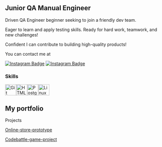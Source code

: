 
Junior QA Manual Engineer
-------------------------
Driven QA Engineer beginner seeking to join a friendly dev team. 

Eager to learn and apply testing skills. 
Ready for hard work, teamwork, and new challenges! 

Confident I can contribute to building high-quality products!

You can contact me at

[![Instagram Badge](https://img.shields.io/badge/Gmail-D14836?style=for-the-badge&logo=gmail&logoColor=white)](icehotcold45@gmail.com)
[![Instagram Badge](https://img.shields.io/badge/Telegram-2CA5E0?style=for-the-badge&logo=telegram&logoColor=white)](https://t.me/driveshit)

### Skills

<p align="left">
<a href="https://git-scm.com/" target="_blank" rel="noreferrer"><img src="https://raw.githubusercontent.com/danielcranney/readme-generator/main/public/icons/skills/git-colored.svg" width="36" height="36" alt="Git" /></a><a href="https://developer.mozilla.org/en-US/docs/Glossary/HTML5" target="_blank" rel="noreferrer"><img src="https://raw.githubusercontent.com/danielcranney/readme-generator/main/public/icons/skills/html5-colored.svg" width="36" height="36" alt="HTML5" /></a><a href="https://www.postgresql.org/" target="_blank" rel="noreferrer"><img src="https://raw.githubusercontent.com/danielcranney/readme-generator/main/public/icons/skills/postgresql-colored.svg" width="36" height="36" alt="PostgreSQL" /></a><a href="https://www.linux.org" target="_blank" rel="noreferrer"><img src="https://raw.githubusercontent.com/danielcranney/readme-generator/main/public/icons/skills/linux-colored.svg" width="36" height="36" alt="Linux" /></a>
</p>

## My portfolio

Projects

[Online-store-prototype](https://github.com/Azraillier/qa-engineer-project-84)

[Codebattle-game-project](https://github.com/Azraillier/qa-engineer-project-85)
<!--
### Junior QA engineer 👋

Driven QA Engineer beginner seeking to join a friendly dev team. 
Eager to learn and apply testing skills. 
Ready for hard work, teamwork, and new challenges! 
Confident I can contribute to building high-quality products!
### Skills

